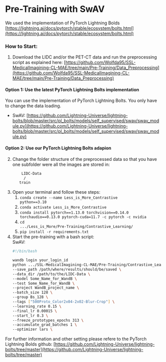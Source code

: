 # Pre-Training with SwAV

We used the implementation of PyTorch Lightning Bolds [https://lightning.ai/docs/pytorch/stable/ecosystem/bolts.html](https://lightning.ai/docs/pytorch/stable/ecosystem/bolts.html)

### How to Start:
1. Download the LIDC and/or the PET-CT data and run the preprocessing script as explained here: [https://github.com/Wolfda95/SSL-MedicalImagining-CL-MAE/tree/main/Pre-Training/Data_Preprocessing](https://github.com/Wolfda95/SSL-MedicalImagining-CL-MAE/tree/main/Pre-Training/Data_Preprocessing)

#### Option 1: Use the latest PyTorch Lightning Bolts implementation
You can use the implementation of PyTorch Lightning Bolts. You only have to change the data loading. 
- SwAV: [https://github.com/Lightning-Universe/lightning-bolts/blob/master/src/pl_bolts/models/self_supervised/swav/swav_module.py](https://github.com/Lightning-Universe/lightning-bolts/blob/master/src/pl_bolts/models/self_supervised/swav/swav_module.py)

#### Option 2: Use our PyTorch Lightning Bolts adapion
2. Change the folder structure of the preprocessed data so that you have one subfolder were all the images are stored in: 
    ```bash
        LIDC-Data
         /        
       train       
    ```
2. Open your terminal and follow these steps: 
    1. <code>conda create --name Less_is_More_Contrastive python==3.10</code>
    2. <code>conda activate Less_is_More_Contrastive</code>
    3. <code>conda install pytorch==1.13.0 torchvision==0.14.0 torchaudio==0.13.0 pytorch-cuda=11.7 -c pytorch -c nvidia</code>
    4. <code>cd .../Less_is_More/Pre-Training/Contrastive_Learning/</code>
    5. <code>pip install -r requirements.txt</code>
4. Start the pre-training with a bash script: \
   SwAV: 
    ```bash
    #!/bin/bash

    wandb login your_login_id
    python .../SSL-MedicalImagining-CL-MAE/Pre-Training/Contrastive_Learning/pl_bolts/models/self_supervised/swav/swav_module_lidc.py \
    --save_path /path/where/results/should/be/saved \
    --data_dir /path/to/the/LIDC-Data \
    --model Some_Name_for_WandB \
    --test Some_Name_for_WandB \
    --project WandB_project_name \
    --batch_size 128 \
    --group Bs_128 \
    --tags ["500Proto_Color2x04-2x02-Blur-Crop"] \
    --learning_rate 0.15 \
    --final_lr 0.00015 \
    --start_lr 0.3 \
    --freeze_prototypes_epochs 313 \
    --accumulate_grad_batches 1 \
    --optimizer lars \
    ```

For further information and other setting please refere to the PyTorch Lightning Bolds github: [https://github.com/Lightning-Universe/lightning-bolts/tree/master](https://github.com/Lightning-Universe/lightning-bolts/tree/master)
